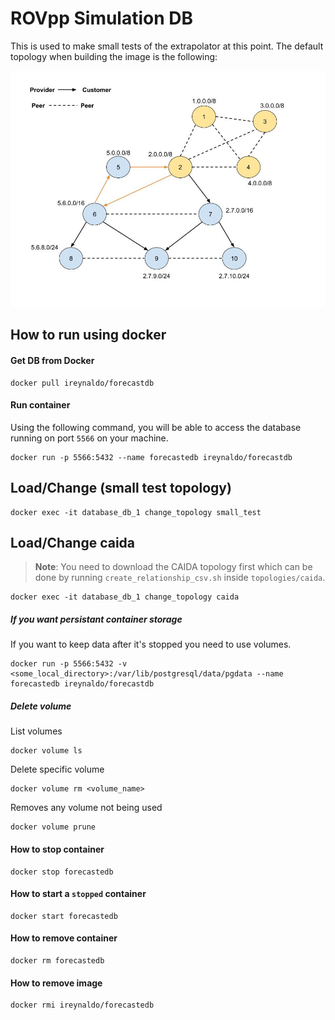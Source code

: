 # ROVpp Simulation DB

This is used to make small tests of the extrapolator at this point.
The default topology when building the image is the following:

![default_topology](./readme_media/strongly_connected_component.jpg)

## How to run using docker


#### Get DB from Docker

```
docker pull ireynaldo/forecastdb
```

#### Run container

Using the following command, you will be able to access the database running on port `5566` on your machine.

```
docker run -p 5566:5432 --name forecastedb ireynaldo/forecastdb
```

## Load/Change (small test topology)

```
docker exec -it database_db_1 change_topology small_test
```

## Load/Change caida

> **Note**: You need to download the CAIDA topology first which can be done by running `create_relationship_csv.sh` inside `topologies/caida`.

```
docker exec -it database_db_1 change_topology caida
```

##### If you want persistant container storage

If you want to keep data after it's stopped you need to use volumes.

```
docker run -p 5566:5432 -v <some_local_directory>:/var/lib/postgresql/data/pgdata --name forecastedb ireynaldo/forecastdb
```

##### Delete volume

List volumes
```
docker volume ls
```

Delete specific volume
```
docker volume rm <volume_name>
```

Removes any volume not being used
```
docker volume prune
```

#### How to stop container

```
docker stop forecastedb
```

#### How to start a `stopped` container

```
docker start forecastedb
```

#### How to remove container

```
docker rm forecastedb
```

#### How to remove image

```
docker rmi ireynaldo/forecastedb
```

